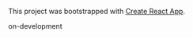 

This project was bootstrapped with [Create React App](https://github.com/facebook/create-react-app).

on-development
